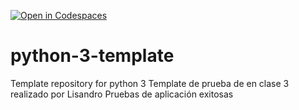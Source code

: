 [![Open in Codespaces](https://classroom.github.com/assets/launch-codespace-2972f46106e565e64193e422d61a12cf1da4916b45550586e14ef0a7c637dd04.svg)](https://classroom.github.com/open-in-codespaces?assignment_repo_id=16732302)
# python-3-template
Template repository for python 3
Template de prueba de en clase 3 realizado por Lisandro
Pruebas de aplicación exitosas